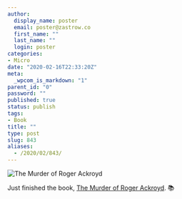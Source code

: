 ```yaml
---
author:
  display_name: poster
  email: poster@zastrow.co
  first_name: ""
  last_name: ""
  login: poster
categories:
- Micro
date: "2020-02-16T22:33:20Z"
meta:
  _wpcom_is_markdown: "1"
parent_id: "0"
password: ""
published: true
status: publish
tags:
- Book
title: ""
type: post
slug: 843
aliases:
  - /2020/02/843/
---
```

<p><img src="https://i.gr-assets.com/images/S/compressed.photo.goodreads.com/books/1558080222l/45863690._SX318_.jpg" alt="The Murder of Roger Ackroyd" /></p>
<p>Just finished the book, <a href="https://www.goodreads.com/review/show/3171251848?utm_medium=api&amp;utm_source=rss">The Murder of Roger Ackroyd</a>. 📚</p>
